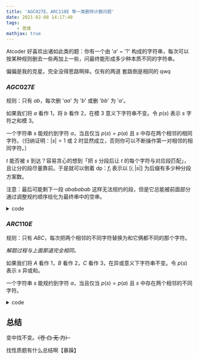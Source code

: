 ```yaml
---
title: 'AGC027E、ARC110E 等一类删除计数问题'
date: 2021-02-08 14:17:40
tags: 
    - 思维
mathjax: true
---
```


Atcoder 好喜欢出诸如此类的题：你有一个由 '$a$' ~ '$?$' 构成的字符串，每次可以按某种规则删去一些再加上一些，问最终能形成多少种本质不同的字符串。

偏偏是我的克星。完全没得思路啊摔。仅有的两道 套路倒是相同的 qwq

### $AGC027E$

规则：只有 $ab$，每次删 '$aa$' 为 '$b$' 或删 '$bb$' 为 '$a$'。

如果我们将 $a$ 看作 $1$，将 $b$ 看作 $2$，在模 $3$ 意义下字符串不变。令 $p(s)$ 表示 $s$ 字符之和模 $3$。

一个字符串 $s$ 能规约到字符 $a$，当且仅当 $p(s) = p(a)$ 且 $s$ 中存在两个相邻的相同字符。（归纳证明：$|s| = 1$ 或 $2$ 时显然成立，否则你可以不断操作第一对相邻的相同字符。）

$t$ 能否被 $s$ 到达？容易贪心的想到「把 $s$ 分段后让 $t$ 的每个字符与对应段匹配」，且让分的段尽量靠前。于是就可以倒着 dp：$f_i$ 表示以 $[i, |s|]$ 为后缀有多少种分段方案数。

注意：最后可能剩下一段 $abababab$ 这样无法规约的段，但是它总能被前面部分通过调整规约顺序给化为最终串中的空串。

<details>
    <summary>code</summary>
    ``` c++
    #include <bits/stdc++.h>
    #define rep(i, x, y) for (int i = x; i <= y; i++)
    using namespace std;

    typedef long long ll;
    const int mod = 1e9 + 7, N = 1e5 + 5;
    int n;
    int nxt[N][2];
    char s[N];
    ll f[N];

    ll add(ll x, ll y) { return (x + y) % mod; }
    ll sub(ll x, ll y) { return (x - y + mod) % mod; }

    int main() {
        scanf("%s", s + 1);
        n = strlen(s + 1);
        int ff = 1, sum = 0;
        rep(i, 1, n - 1) if (s[i] == s[i + 1]) { ff = 0; break; }
        if (ff) return puts("1"), 0;

        f[n + 1] = 1;
        nxt[n + 1][0] = nxt[n + 1][1] = nxt[n + 2][0] = nxt[n + 2][1] = n + 2;
        for (int i = n; i; --i) {
            (sum += s[i] == 'a' ? 1 : 2) %= 3;
            nxt[i][0] = s[i] == 'a' ? i + 1 : (s[i + 1] == 'b' ? i + 2 : nxt[i + 2][0]);  // 这一段 p = 1
            nxt[i][1] = s[i] == 'b' ? i + 1 : (s[i + 1] == 'a' ? i + 2 : nxt[i + 2][1]);  // p = 2
            f[i] = add(f[nxt[i][0]], f[nxt[i][1]] + (sum == 0));
        }
        printf("%lld\n", sub(f[1], sum == 0));
        return 0;
    }
    ```
</details>

### $ARC110E$

规则：只有 $ABC$，每次把两个相邻的不同字符替换为和它俩都不同的那个字符。

*解题过程与上面那道完全相同。*

如果我们将 $A$ 看作 $1$，$B$ 看作 $2$，$C$ 看作 $3$，在异或意义下字符串不变。令 $p(s)$ 表示 $s$ 异或和。

一个字符串 $s$ 能规约到字符 $a$，当且仅当 $p(s) = p(a)$ 且 $s$ 中存在两个相邻的不同字符。

<details>
    <summary>code</summary>
    ``` c++
    #include <bits/stdc++.h>
    #define rep(i, x, y) for (int i = x; i <= y; i++)
    #define int long long
    using namespace std;

    typedef long long ll;
    const int N = 1e6 + 10, mod = 1e9 + 7;
    int n;
    int a[N], lst[4], pre[N];
    char s[N];
    ll f[N];

    ll add(ll x, ll y) { return (x + y) % mod; }
    ll sub(ll x, ll y) { return (x - y + mod) % mod; }

    signed main() {
        cin >> n;
        scanf("%s", s + 1);
        bool ff = 1;
        rep(i, 1, n - 1) if (s[i] != s[i + 1]) { ff = 0; break; }
        rep(i, 1, n) a[i] = s[i] - 'A' + 1, pre[i] = (pre[i - 1] ^ a[i]);
        if (ff) return puts("1"), 0;
        
        for (int i = n; i >= 1; --i) {
            f[i] = (pre[n] ^ pre[i]) == 0;
            rep(j, 1, 3) {
                f[i] = add(f[i], f[lst[j ^ pre[i]]]);
            }
            lst[pre[i]] = i;
        }
        ll ans = 0;
        rep(i, 1, 3) ans = add(ans, f[lst[i]]);
        printf("%lld\n", ans);
        return 0;
    }
    ```
</details>

## 总结

变中找不变。~~（苍 白 无 力）~~

找性质题有什么总结啊【暴躁】